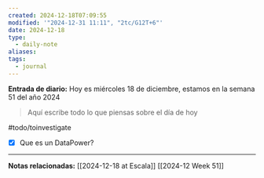 ```yaml
---
created: 2024-12-18T07:09:55
modified: '"2024-12-31 11:11", "2tc/G12T+6"'
date: 2024-12-18
type:
  - daily-note
aliases: 
tags:
  - journal
---
```

**Entrada de diario:** 
Hoy es miércoles 18 de diciembre, estamos en la semana 51 del año 2024

> Aquí escribe todo lo que piensas sobre el día de hoy

#todo/toinvestigate
- [x] Que es un DataPower?


----
**Notas relacionadas:**
[[2024-12-18 at Escala]]
[[2024-12 Week 51]]

